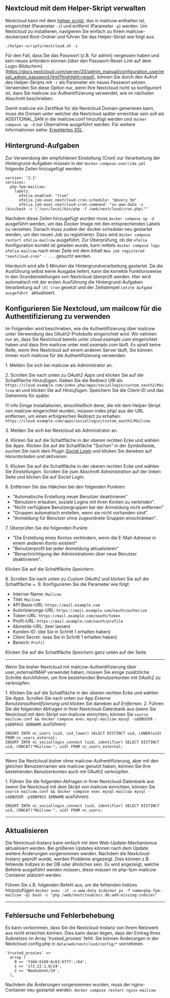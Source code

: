 ## Nextcloud mit dem Helper-Skript verwalten

Nextcloud kann mit dem [helper script](https://github.com/mailcow/mailcow-dockerized/raw/master/helper-scripts/nextcloud.sh), das in mailcow enthalten ist, eingerichtet (Parameter `-i`) und entfernt (Parameter `-p`) werden. Um Nextcloud zu installieren, navigieren Sie einfach zu Ihrem mailcow-dockerized Root-Ordner und führen Sie das Helper-Skript wie folgt aus:

`./helper-scripts/nextcloud.sh -i`

Für den Fall, dass Sie das Passwort (z.B. für admin) vergessen haben und kein neues anfordern können [über den Passwort-Reset-Link auf dem Login-Bildschirm] (https://docs.nextcloud.com/server/20/admin_manual/configuration_user/reset_admin_password.html?highlight=reset), können Sie durch den Aufruf des Helper-Skripts mit `-r` als Parameter ein neues Passwort setzen. Verwenden Sie diese Option nur, wenn Ihre Nextcloud nicht so konfiguriert ist, dass Sie mailcow zur Authentifizierung verwendet, wie im nächsten Abschnitt beschrieben.

Damit mailcow ein Zertifikat für die Nextcloud Domain generieren kann, muss die Domain unter welcher die Nextcloud später erreichbar sein soll als ADDITIONAL_SAN in die mailcow.conf hinzufügt werden und `docker compose up -d` zur Übernahme ausgeführt werden. Für weitere Informationen siehe: [Erweitertes SSL](../post_installation/firststeps-ssl.md).

## Hintergrund-Aufgaben

Zur Verwendung der empfohlenen Einstellung (Cron) zur Verarbeitung der Hintergrund-Aufgaben müssen in der `docker-compose.override.yml` folgende Zeilen
 hinzugefügt werden:

```
version: '2.1'
services:
  php-fpm-mailcow:
    labels:
      ofelia.enabled: "true"
      ofelia.job-exec.nextcloud-cron.schedule: "@every 5m"
      ofelia.job-exec.nextcloud-cron.command: "su www-data -s /bin/bash -c \"/usr/local/bin/php -f /web/nextcloud/cron.php\""
```

Nachdem diese Zeilen hinzugefügt wurden muss `docker compose up -d` ausgeführt werden, um das Docker Image mit den entsprechenden Labels zu versehen. Danach muss
 zudem der docker scheduler neu gestartet werden, um den neuen Job zu registrieren. Dazu wird `docker compose restart ofelia-mailcow` ausgeführt. Zur
 Überprüfung, ob die `ofelia` Konfiguration korrekt ist geladen wurde, kann mittels `docker compose logs ofelia-mailcow` nach einer Zeile mit dem Inhalt
 `New job registered "nextcloud-cron" - ...` gesucht werden.

Hierdurch wird alle 5 Minuten die Hintergrundverarbeitung gestartet. Da die Ausführung selbst keine Ausgabe liefert, kann die korrekte Funktionsweise in den
 Grundeinstellungen von Nextcloud überprüft werden. Hier wird automatisch mit der ersten Ausführung die Hintergrund-Aufgaben Verarbeitung auf `(X) Cron` gesetzt
 und der Zeitstempel `Letzte Aufgabe ausgeführt ` aktualisiert.

## Konfigurieren Sie Nextcloud, um mailcow für die Authentifizierung zu verwenden

Im Folgenden wird beschrieben, wie die Authentifizierung über mailcow unter Verwendung des OAuth2-Protokolls eingerichtet wird. Wir nehmen nur an, dass Sie Nextcloud bereits unter _cloud.example.com_ eingerichtet haben und dass Ihre mailcow unter _mail.example.com_ läuft. Es spielt keine Rolle, wenn Ihre Nextcloud auf einem anderen Server läuft, Sie können immer noch mailcow für die Authentifizierung verwenden.

1\. Melden Sie sich bei mailcow als Administrator an.

2\. Scrollen Sie nach unten zu _OAuth2 Apps_ und klicken Sie auf die Schaltfläche _Hinzufügen_. Geben Sie die Redirect URI als `https://cloud.example.com/index.php/apps/sociallogin/custom_oauth2/Mailcow` an und klicken Sie auf _Hinzufügen_. Speichern Sie die Client-ID und das Geheimnis für später.

!!! info
    Einige Installationen, einschließlich derer, die mit dem Helper-Skript von mailcow eingerichtet wurden, müssen index.php/ aus der URL entfernen, um einen erfolgreichen Redirect zu erhalten: `https://cloud.example.com/apps/sociallogin/custom_oauth2/Mailcow`

3\. Melden Sie sich bei Nextcloud als Administrator an.

4\. Klicken Sie auf die Schaltfläche in der oberen rechten Ecke und wählen Sie _Apps_. Klicken Sie auf die Schaltfläche "Suchen" in der Symbolleiste, suchen Sie nach dem Plugin [_Social Login_](https://apps.nextcloud.com/apps/sociallogin) und klicken Sie daneben auf _Herunterladen und aktivieren_.

5\. Klicken Sie auf die Schaltfläche in der oberen rechten Ecke und wählen Sie _Einstellungen_. Scrollen Sie zum Abschnitt _Administration_ auf der linken Seite und klicken Sie auf _Social Login_.

6\. Entfernen Sie das Häkchen bei den folgenden Punkten:

- "Automatische Erstellung neuer Benutzer deaktivieren"
- "Benutzern erlauben, soziale Logins mit ihren Konten zu verbinden".
- "Nicht verfügbare Benutzergruppen bei der Anmeldung nicht entfernen"
- "Gruppen automatisch erstellen, wenn sie nicht vorhanden sind"
- "Anmeldung für Benutzer ohne zugeordnete Gruppen einschränken".

7\. Überprüfen Sie die folgenden Punkte:

- "Die Erstellung eines Kontos verhindern, wenn die E-Mail-Adresse in einem anderen Konto existiert"
- "Benutzerprofil bei jeder Anmeldung aktualisieren"
- "Benachrichtigung der Administratoren über neue Benutzer deaktivieren".

Klicken Sie auf die Schaltfläche _Speichern_.

8\. Scrollen Sie nach unten zu _Custom OAuth2_ und klicken Sie auf die Schaltfläche _+_.
9\. Konfigurieren Sie die Parameter wie folgt:

- Interner Name: `Mailcow`
- Titel: `Mailcow`
- API Basis-URL: `https://mail.example.com`
- Autorisierungs-URL: `https://mail.example.com/oauth/authorize`
- Token-URL: `https://mail.example.com/oauth/token`
- Profil-URL: `https://mail.example.com/oauth/profile`
- Abmelde-URL: (leer lassen)
- Kunden-ID: (die Sie in Schritt 1 erhalten haben)
- Client Secret: (was Sie in Schritt 1 erhalten haben)
- Bereich: `Profil`

Klicken Sie auf die Schaltfläche _Speichern_ ganz unten auf der Seite.

---

Wenn Sie bisher Nextcloud mit mailcow-Authentifizierung über user\_external/IMAP verwendet haben, müssen Sie einige zusätzliche Schritte durchführen, um Ihre bestehenden Benutzerkonten mit OAuth2 zu verknüpfen.

1\. Klicken Sie auf die Schaltfläche in der oberen rechten Ecke und wählen Sie _Apps_. Scrollen Sie nach unten zur App _Externe Benutzerauthentifizierung_ und klicken Sie daneben auf _Entfernen_.
2\. Führen Sie die folgenden Abfragen in Ihrer Nextcloud-Datenbank aus (wenn Sie Nextcloud mit dem Skript von mailcow einrichten, können Sie `source mailcow.conf && docker compose exec mysql-mailcow mysql -u$DBUSER -p$DBPASS $DBNAME` ausführen):
```
INSERT INTO nc_users (uid, uid_lower) SELECT DISTINCT uid, LOWER(uid) FROM nc_users_external;
INSERT INTO nc_sociallogin_connect (uid, identifier) SELECT DISTINCT uid, CONCAT("Mailcow-", uid) FROM nc_users_external;
```

---

Wenn Sie Nextcloud bisher ohne mailcow-Authentifizierung, aber mit den gleichen Benutzernamen wie mailcow genutzt haben, können Sie Ihre bestehenden Benutzerkonten auch mit OAuth2 verknüpfen.

1\. Führen Sie die folgenden Abfragen in Ihrer Nextcloud-Datenbank aus (wenn Sie Nextcloud mit dem Skript von mailcow einrichten, können Sie `source mailcow.conf && docker compose exec mysql-mailcow mysql -u$DBUSER -p$DBPASS $DBNAME` ausführen):
```
INSERT INTO nc_sociallogin_connect (uid, identifier) SELECT DISTINCT uid, CONCAT("Mailcow-", uid) FROM nc_users;
```

---

## Aktualisieren

Die Nextcloud-Instanz kann einfach mit dem Web-Update-Mechanismus aktualisiert werden. Bei größeren Updates können nach dem Update weitere Änderungen vorgenommen werden. Nachdem die Nextcloud-Instanz geprüft wurde, werden Probleme angezeigt. Dies können z.B. fehlende Indizes in der DB oder ähnliches sein.
Es wird angezeigt, welche Befehle ausgeführt werden müssen, diese müssen im php-fpm-mailcow Container platziert werden.

Führen Sie z.B. folgenden Befehl aus, um die fehlenden Indizes hinzuzufügen
`docker exec -it -u www-data $(docker ps -f name=php-fpm-mailcow -q) bash -c "php /web/nextcloud/occ db:add-missing-indices"`

---

## Fehlersuche und Fehlerbehebung

Es kann vorkommen, dass Sie die Nextcloud-Instanz von Ihrem Netzwerk aus nicht erreichen können. Dies kann daran liegen, dass der Eintrag Ihres Subnetzes im Array 'trusted_proxies' fehlt. Sie können Änderungen in der Nextcloud config.php in `data/web/nextcloud/config/*` vornehmen.

```
'trusted_proxies' =>
  array (
    0 => 'fd4d:6169:6c63:6f77::/64',
    1 => '172.22.1.0/24',
    2 => 'NewSubnet/24',
  ),
```

Nachdem die Änderungen vorgenommen wurden, muss der nginx-Container neu gestartet werden.
`docker compose restart nginx-mailcow`